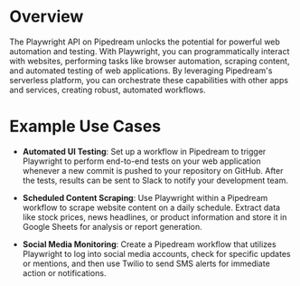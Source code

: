 # Overview

The Playwright API on Pipedream unlocks the potential for powerful web automation and testing. With Playwright, you can programmatically interact with websites, performing tasks like browser automation, scraping content, and automated testing of web applications. By leveraging Pipedream's serverless platform, you can orchestrate these capabilities with other apps and services, creating robust, automated workflows.

# Example Use Cases

- **Automated UI Testing**: Set up a workflow in Pipedream to trigger Playwright to perform end-to-end tests on your web application whenever a new commit is pushed to your repository on GitHub. After the tests, results can be sent to Slack to notify your development team.

- **Scheduled Content Scraping**: Use Playwright within a Pipedream workflow to scrape website content on a daily schedule. Extract data like stock prices, news headlines, or product information and store it in Google Sheets for analysis or report generation.

- **Social Media Monitoring**: Create a Pipedream workflow that utilizes Playwright to log into social media accounts, check for specific updates or mentions, and then use Twilio to send SMS alerts for immediate action or notifications.
